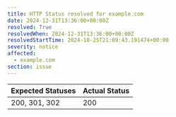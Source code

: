 ```yaml
---
title: HTTP Status resolved for example.com
date: 2024-12-31T13:36:00+00:00Z
resolved: True
resolvedWhen: 2024-12-31T13:36:00+00:00Z
resolvedStartTime: 2024-10-25T21:09:43.191474+00:00
severity: notice
affected:
  - example.com
section: issue
---
```


| Expected Statuses | Actual Status  |
|-------------------|----------------|
| 200, 301, 302 | 200 |
